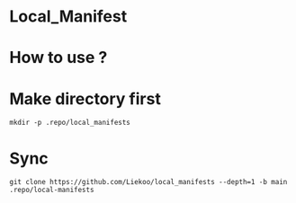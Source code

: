 # Local_Manifest

# How to use ? 

# Make directory first
```shell
mkdir -p .repo/local_manifests
```
# Sync
```shell
git clone https://github.com/Liekoo/local_manifests --depth=1 -b main .repo/local-manifests
```
